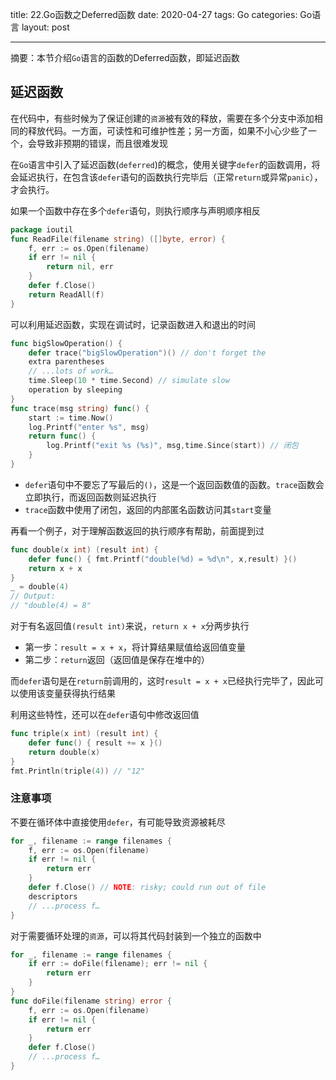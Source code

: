 title: 22.Go函数之Deferred函数
date: 2020-04-27
tags: Go
categories: Go语言
layout: post

------

摘要：本节介绍`Go`语言的函数的Deferred函数，即延迟函数

<!-- more -->

## 延迟函数

在代码中，有些时候为了保证创建的`资源`被有效的释放，需要在多个分支中添加相同的释放代码。一方面，可读性和可维护性差；另一方面，如果不小心少些了一个，会导致非预期的错误，而且很难发现

在`Go`语言中引入了延迟函数(`deferred`)的概念，使用关键字`defer`的函数调用，将会延迟执行，在包含该`defer`语句的函数执行完毕后（正常`return`或异常`panic`），才会执行。

如果一个函数中存在多个`defer`语句，则执行顺序与声明顺序相反

```go
package ioutil
func ReadFile(filename string) ([]byte, error) {
    f, err := os.Open(filename)
    if err != nil {
        return nil, err
    }
    defer f.Close()
    return ReadAll(f)
}
```

可以利用延迟函数，实现在调试时，记录函数进入和退出的时间

```go
func bigSlowOperation() {
    defer trace("bigSlowOperation")() // don't forget the
    extra parentheses
    // ...lots of work…
    time.Sleep(10 * time.Second) // simulate slow
    operation by sleeping
}
func trace(msg string) func() {
    start := time.Now()
    log.Printf("enter %s", msg)
    return func() { 
        log.Printf("exit %s (%s)", msg,time.Since(start)) // 闭包
    }
}
```

- `defer`语句中不要忘了写最后的`()`，这是一个返回函数值的函数。`trace`函数会立即执行，而返回函数则延迟执行
- `trace`函数中使用了闭包，返回的内部匿名函数访问其`start`变量

再看一个例子，对于理解函数返回的执行顺序有帮助，前面提到过

```go
func double(x int) (result int) {
    defer func() { fmt.Printf("double(%d) = %d\n", x,result) }()
    return x + x
}
_ = double(4)
// Output:
// "double(4) = 8"
```

对于有名返回值`(result int)`来说，`return x + x`分两步执行

- 第一步：`result = x + x`，将计算结果赋值给返回值变量
- 第二步：`return`返回（返回值是保存在堆中的）

而`defer`语句是在`return`前调用的，这时`result = x + x`已经执行完毕了，因此可以使用该变量获得执行结果

利用这些特性，还可以在`defer`语句中修改返回值

```go
func triple(x int) (result int) {
    defer func() { result += x }()
    return double(x)
}
fmt.Println(triple(4)) // "12"
```

### 注意事项

不要在循环体中直接使用`defer`，有可能导致资源被耗尽

```go
for _, filename := range filenames {
    f, err := os.Open(filename)
    if err != nil {
        return err
    }
    defer f.Close() // NOTE: risky; could run out of file
    descriptors
    // ...process f…
}
```

对于需要循环处理的`资源`，可以将其代码封装到一个独立的函数中

```go
for _, filename := range filenames {
    if err := doFile(filename); err != nil {
        return err
    }
}
func doFile(filename string) error {
    f, err := os.Open(filename)
    if err != nil {
        return err
    }
    defer f.Close()
    // ...process f…
}
```


